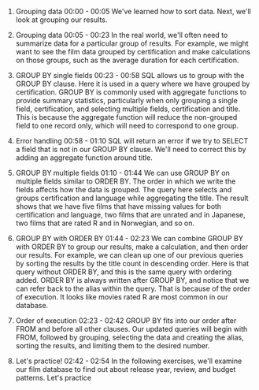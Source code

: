 1. Grouping data
00:00 - 00:05
We've learned how to sort data. Next, we'll look at grouping our results.

2. Grouping data
00:05 - 00:23
In the real world, we'll often need to summarize data for a particular group of results. For example, we might want to see the film data grouped by certification and make calculations on those groups, such as the average duration for each certification.

3. GROUP BY single fields
00:23 - 00:58
SQL allows us to group with the GROUP BY clause. Here it is used in a query where we have grouped by certification. GROUP BY is commonly used with aggregate functions to provide summary statistics, particularly when only grouping a single field, certification, and selecting multiple fields, certification and title. This is because the aggregate function will reduce the non-grouped field to one record only, which will need to correspond to one group.

4. Error handling
00:58 - 01:10
SQL will return an error if we try to SELECT a field that is not in our GROUP BY clause. We'll need to correct this by adding an aggregate function around title.

5. GROUP BY multiple fields
01:10 - 01:44
We can use GROUP BY on multiple fields similar to ORDER BY. The order in which we write the fields affects how the data is grouped. The query here selects and groups certification and language while aggregating the title. The result shows that we have five films that have missing values for both certification and language, two films that are unrated and in Japanese, two films that are rated R and in Norwegian, and so on.

6. GROUP BY with ORDER BY
01:44 - 02:23
We can combine GROUP BY with ORDER BY to group our results, make a calculation, and then order our results. For example, we can clean up one of our previous queries by sorting the results by the title count in descending order. Here is that query without ORDER BY, and this is the same query with ordering added. ORDER BY is always written after GROUP BY, and notice that we can refer back to the alias within the query. That is because of the order of execution. It looks like movies rated R are most common in our database.

7. Order of execution
02:23 - 02:42
GROUP BY fits into our order after FROM and before all other clauses. Our updated queries will begin with FROM, followed by grouping, selecting the data and creating the alias, sorting the results, and limiting them to the desired number.

8. Let's practice!
02:42 - 02:54
In the following exercises, we'll examine our film database to find out about release year, review, and budget patterns. Let's practice

